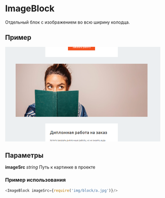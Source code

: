 # ImageBlock

Отдельный блок с изображением во всю ширину колодца.

## Пример
![image of image](./ImageBlock.png)

## Параметры
**imageSrc** *string*
Путь к картинке в проекте

### Пример использования
```js
<ImageBlock imageSrc={require('img/block/a.jpg')}/>
```